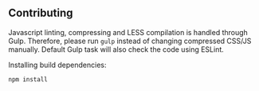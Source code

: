## Contributing

Javascript linting, compressing and LESS compilation is handled through Gulp. Therefore, please run `gulp` instead of changing compressed CSS/JS manually. Default Gulp task will also check the code using ESLint.

Installing build dependencies:

```
npm install
```
